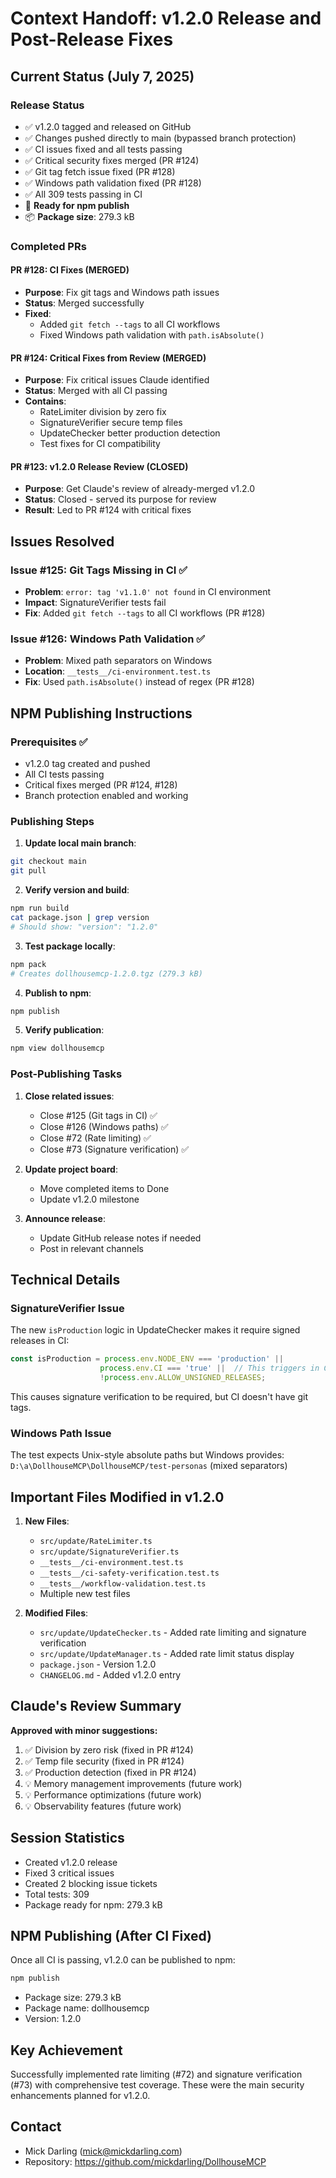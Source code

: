 # Context Handoff: v1.2.0 Release and Post-Release Fixes

## Current Status (July 7, 2025)

### Release Status
- ✅ v1.2.0 tagged and released on GitHub
- ✅ Changes pushed directly to main (bypassed branch protection)
- ✅ CI issues fixed and all tests passing
- ✅ Critical security fixes merged (PR #124)
- ✅ Git tag fetch issue fixed (PR #128)
- ✅ Windows path validation fixed (PR #128)
- ✅ All 309 tests passing in CI
- 🎯 **Ready for npm publish**
- 📦 **Package size**: 279.3 kB

### Completed PRs

#### PR #128: CI Fixes (MERGED)
- **Purpose**: Fix git tags and Windows path issues
- **Status**: Merged successfully
- **Fixed**:
  - Added `git fetch --tags` to all CI workflows
  - Fixed Windows path validation with `path.isAbsolute()`

#### PR #124: Critical Fixes from Review (MERGED)
- **Purpose**: Fix critical issues Claude identified
- **Status**: Merged with all CI passing
- **Contains**:
  - RateLimiter division by zero fix
  - SignatureVerifier secure temp files
  - UpdateChecker better production detection
  - Test fixes for CI compatibility

#### PR #123: v1.2.0 Release Review (CLOSED)
- **Purpose**: Get Claude's review of already-merged v1.2.0
- **Status**: Closed - served its purpose for review
- **Result**: Led to PR #124 with critical fixes

## Issues Resolved

### Issue #125: Git Tags Missing in CI ✅
- **Problem**: `error: tag 'v1.1.0' not found` in CI environment
- **Impact**: SignatureVerifier tests fail
- **Fix**: Added `git fetch --tags` to all CI workflows (PR #128)

### Issue #126: Windows Path Validation ✅
- **Problem**: Mixed path separators on Windows
- **Location**: `__tests__/ci-environment.test.ts`
- **Fix**: Used `path.isAbsolute()` instead of regex (PR #128)

## NPM Publishing Instructions

### Prerequisites ✅
- v1.2.0 tag created and pushed
- All CI tests passing
- Critical fixes merged (PR #124, #128)
- Branch protection enabled and working

### Publishing Steps

1. **Update local main branch**:
```bash
git checkout main
git pull
```

2. **Verify version and build**:
```bash
npm run build
cat package.json | grep version
# Should show: "version": "1.2.0"
```

3. **Test package locally**:
```bash
npm pack
# Creates dollhousemcp-1.2.0.tgz (279.3 kB)
```

4. **Publish to npm**:
```bash
npm publish
```

5. **Verify publication**:
```bash
npm view dollhousemcp
```

### Post-Publishing Tasks

1. **Close related issues**:
   - Close #125 (Git tags in CI) ✅
   - Close #126 (Windows paths) ✅
   - Close #72 (Rate limiting) ✅
   - Close #73 (Signature verification) ✅

2. **Update project board**:
   - Move completed items to Done
   - Update v1.2.0 milestone

3. **Announce release**:
   - Update GitHub release notes if needed
   - Post in relevant channels

## Technical Details

### SignatureVerifier Issue
The new `isProduction` logic in UpdateChecker makes it require signed releases in CI:
```typescript
const isProduction = process.env.NODE_ENV === 'production' || 
                    process.env.CI === 'true' ||  // This triggers in CI!
                    !process.env.ALLOW_UNSIGNED_RELEASES;
```

This causes signature verification to be required, but CI doesn't have git tags.

### Windows Path Issue
The test expects Unix-style absolute paths but Windows provides:
`D:\a\DollhouseMCP\DollhouseMCP/test-personas` (mixed separators)

## Important Files Modified in v1.2.0

1. **New Files**:
   - `src/update/RateLimiter.ts`
   - `src/update/SignatureVerifier.ts`
   - `__tests__/ci-environment.test.ts`
   - `__tests__/ci-safety-verification.test.ts`
   - `__tests__/workflow-validation.test.ts`
   - Multiple new test files

2. **Modified Files**:
   - `src/update/UpdateChecker.ts` - Added rate limiting and signature verification
   - `src/update/UpdateManager.ts` - Added rate limit status display
   - `package.json` - Version 1.2.0
   - `CHANGELOG.md` - Added v1.2.0 entry

## Claude's Review Summary

**Approved with minor suggestions:**
1. ✅ Division by zero risk (fixed in PR #124)
2. ✅ Temp file security (fixed in PR #124)
3. ✅ Production detection (fixed in PR #124)
4. 💡 Memory management improvements (future work)
5. 💡 Performance optimizations (future work)
6. 💡 Observability features (future work)

## Session Statistics
- Created v1.2.0 release
- Fixed 3 critical issues
- Created 2 blocking issue tickets
- Total tests: 309
- Package ready for npm: 279.3 kB

## NPM Publishing (After CI Fixed)
Once all CI is passing, v1.2.0 can be published to npm:
```bash
npm publish
```
- Package size: 279.3 kB
- Package name: dollhousemcp
- Version: 1.2.0

## Key Achievement
Successfully implemented rate limiting (#72) and signature verification (#73) with comprehensive test coverage. These were the main security enhancements planned for v1.2.0.

## Contact
- Mick Darling (mick@mickdarling.com)
- Repository: https://github.com/mickdarling/DollhouseMCP